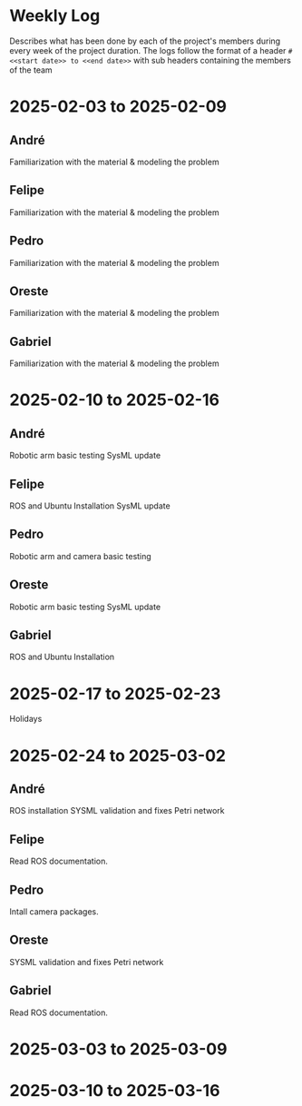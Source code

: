 # Weekly Log
Describes what has been done by each of the project's members during every week
of the project duration.  The logs follow the format of a header `# <<start date>> to <<end date>>` 
with sub headers containing the members of the team 

# 2025-02-03 to 2025-02-09
## André 
Familiarization with the material & modeling the problem
## Felipe 
Familiarization with the material & modeling the problem
## Pedro
Familiarization with the material & modeling the problem
## Oreste 
Familiarization with the material & modeling the problem
## Gabriel 
Familiarization with the material & modeling the problem

# 2025-02-10 to 2025-02-16
## André 
Robotic arm basic testing
SysML update

## Felipe 
ROS and Ubuntu Installation 
SysML update

## Pedro
Robotic arm and camera basic testing

## Oreste 
Robotic arm basic testing
SysML update

## Gabriel 
ROS and Ubuntu Installation 

# 2025-02-17 to 2025-02-23
Holidays

# 2025-02-24 to 2025-03-02
## André 
ROS installation
SYSML validation and fixes
Petri network

## Felipe
Read ROS documentation.

## Pedro
Intall camera packages.

## Oreste
SYSML validation and fixes
Petri network

## Gabriel
Read ROS documentation.

# 2025-03-03 to 2025-03-09
# 2025-03-10 to 2025-03-16
